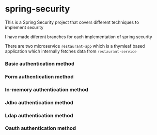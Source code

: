 # spring-security
This is a Spring Security project that covers different techniques to implement security

I have made diferent branches for each implementation of spring security

There are two microservice `restaurant-app` which is a thymleaf based application which internally fetches data from `restaurant-service`

### Basic authentication method

### Form authentication method

### In-memory authentication method

### Jdbc authentication method

### Ldap authentication method

### Oauth authentication method
